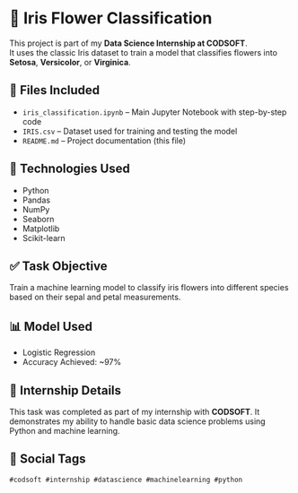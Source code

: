 
# 🌸 Iris Flower Classification

This project is part of my **Data Science Internship at CODSOFT**.  
It uses the classic Iris dataset to train a model that classifies flowers into **Setosa**, **Versicolor**, or **Virginica**.

## 📁 Files Included

- `iris_classification.ipynb` – Main Jupyter Notebook with step-by-step code
- `IRIS.csv` – Dataset used for training and testing the model
- `README.md` – Project documentation (this file)

## 🧰 Technologies Used

- Python
- Pandas
- NumPy
- Seaborn
- Matplotlib
- Scikit-learn

## ✅ Task Objective

Train a machine learning model to classify iris flowers into different species based on their sepal and petal measurements.

## 📊 Model Used

- Logistic Regression
- Accuracy Achieved: ~97%

## 📌 Internship Details

This task was completed as part of my internship with **CODSOFT**. It demonstrates my ability to handle basic data science problems using Python and machine learning.

## 🔗 Social Tags

`#codsoft #internship #datascience #machinelearning #python`
